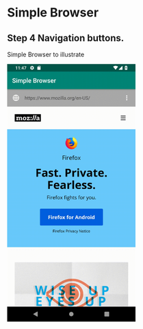 # Simple Browser
## Step 4 Navigation buttons.

Simple Browser to illustrate

<img src="images/navigation-actions.gif" height="600em" />
